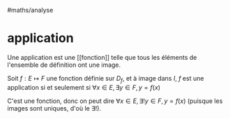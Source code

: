 #maths/analyse
# application
Une application est une [[fonction]] telle que tous les éléments de l'ensemble de définition ont une image.

Soit $f:E \mapsto F$ une fonction définie sur $D_f$, et à image dans $I$, $f$ est une application si et seulement si $\forall x\in E, \exists y\in F, y = f(x)$

C'est une fonction, donc on peut dire $\forall x\in E, \exists!y\in F, y = f(x)$ (puisque les images sont uniques, d'où le $\exists!$).
